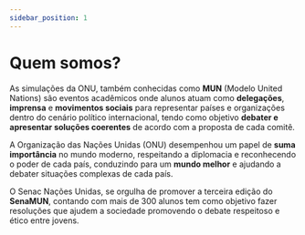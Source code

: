 ```yaml
---
sidebar_position: 1
---
```


# Quem somos?
As simulações da ONU, também conhecidas como **MUN** (Modelo United Nations) são eventos acadêmicos onde alunos atuam como **delegações**, **imprensa** e **movimentos sociais** para representar países e organizações dentro do cenário político internacional, tendo como objetivo **debater e apresentar soluções coerentes** de acordo com a proposta de cada comitê.   


A Organização das Nações Unidas (ONU) desempenhou um papel de **suma importância** no mundo moderno, respeitando a diplomacia e reconhecendo o poder de cada país, conduzindo para um **mundo melhor** e ajudando a debater situações complexas de cada país. 


O Senac Nações Unidas, se orgulha de promover a terceira edição do **SenaMUN**, contando com mais de 300 alunos tem como objetivo fazer resoluções que ajudem a sociedade promovendo o debate respeitoso e ético entre jovens.

